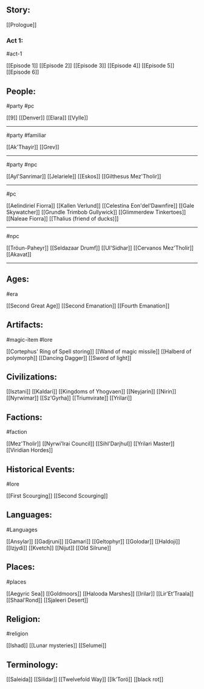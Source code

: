 ## Story:

[[Prologue]]

### Act 1:

#act-1 

[[Episode 1]]
[[Episode 2]]
[[Episode 3]]
[[Episode 4]]
[[Episode 5]]
[[Episode 6]]
## People:

#party #pc 

[[9]]
[[Denver]]
[[Elara]]
[[Vylle]]
____________________
#party #familiar 

[[Ak'Thayir]]
[[Grev]]
____________________
#party #npc 

[[Ayl'Sanrimar]]
[[Jelariele]]
[[Eskos]]
[[Gilthesus Mez'Tholir]]
_________
#pc 

[[Aelindiriel Fiorra]]
[[Kallen Verlund]]
[[Celestina Eon'del'Dawnfire]]
[[Gale Skywatcher]]
[[Grundle Trimbob Gullywick]]
[[Glimmerdew Tinkertoes]]
[[Naleae Fiorra]]
[[Thalius (friend of ducks)]]
______________
#npc

[[Tröun-Paheyr]]
[[Seldazaar Drumf]]
[[Ul'Sidhar]]
[[Cervanos Mez'Tholir]]
[[Akavat]]
______

## Ages:

#era 

[[Second Great Age]]
[[Second Emanation]]
[[Fourth Emanation]]

## Artifacts:

#magic-item #lore 

[[Cortephus' Ring of Spell storing]]
[[Wand of magic missile]]
[[Halberd of polymorph]]
[[Dancing Dagger]]
[[Sword of light]]

## Civilizations:

[[Isztani]]
[[Kaldari]]
[[Kingdoms of Yhogvaen]]
[[Neyjarin]]
[[Nirin]]
[[Nyrwimar]]
[[Sz'Gyrha]]
[[Triumvirate]]
[[Yrilari]]

## Factions:

#faction 

[[Mez'Tholir]]
[[Nyrwi’Irai Council]]
[[Sihl'Darjhul]]
[[Yrilari Master]]
[[Viridian Hordes]]

## Historical Events:

#lore 

[[First Scourging]]
[[Second Scourging]]

## Languages:
#Languages 

[[Ansylar]]
[[Gadjruni]]
[[Gamari]]
[[Geltophyr]]
[[Golodar]]
[[Haldoji]]
[[Izjydi]]
[[Kvetch]]
[[Nijut]]
[[Old Silrune]]

## Places:
#places

[[Aegyric Sea]]
[[Goldmoors]]
[[Halooda Marshes]]
[[Irilar]]
[[Lir’Et’Traala]]
[[Shaal’Rond]]
[[Sjaleeri Desert]]
## Religion:

#religion 

[[Ishad]]
[[Lunar mysteries]]
[[Selumei]]
## Terminology:

[[Saleida]]
[[Silidar]]
[[Twelvefold Way]]
[[Ik’Torö]]
[[black rot]]